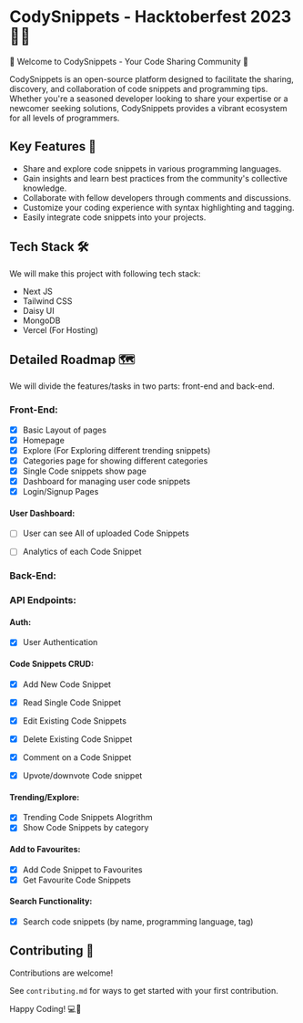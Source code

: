 # CodySnippets - Hacktoberfest 2023 🎉🙌
🚀 Welcome to CodySnippets - Your Code Sharing Community 🚀

CodySnippets is an open-source platform designed to facilitate the sharing, discovery, and collaboration of code snippets and programming tips. Whether you're a seasoned developer looking to share your expertise or a newcomer seeking solutions, CodySnippets provides a vibrant ecosystem for all levels of programmers.

## Key Features 🌟
- Share and explore code snippets in various programming languages.
- Gain insights and learn best practices from the community's collective knowledge.
- Collaborate with fellow developers through comments and discussions.
- Customize your coding experience with syntax highlighting and tagging.
- Easily integrate code snippets into your projects.

## Tech Stack 🛠
We will make this project with following tech stack:
* Next JS
* Tailwind CSS
* Daisy UI
* MongoDB
* Vercel (For Hosting)

## Detailed Roadmap 🗺
We will divide the features/tasks in two parts: front-end and back-end.
### Front-End:
- [x] Basic Layout of pages
- [x] Homepage
- [x] Explore (For Exploring different trending snippets)
- [x] Categories page for showing different categories
- [x] Single Code snippets show page
- [x] Dashboard for managing user code snippets
- [x] Login/Signup Pages

#### User Dashboard:
- [ ] User can see All of uploaded Code Snippets
- [ ] Analytics of each Code Snippet



### Back-End:
### API Endpoints:
#### Auth:
- [x] User Authentication
  
#### Code Snippets CRUD:
- [x] Add New Code Snippet
- [x] Read Single Code Snippet
- [x] Edit Existing Code Snippets
- [x] Delete Existing Code Snippet
- [x] Comment on a Code Snippet
- [x] Upvote/downvote Code snippet

  
#### Trending/Explore:
- [x] Trending Code Snippets Alogrithm
- [x] Show Code Snippets by category
  
#### Add to Favourites:
- [x] Add Code Snippet to Favourites
- [x] Get Favourite Code Snippets

#### Search Functionality:
- [x] Search code snippets (by name, programming language, tag)

## Contributing 👏
Contributions are welcome!

See `contributing.md` for ways to get started with your first contribution.

Happy Coding! 💻🚀


